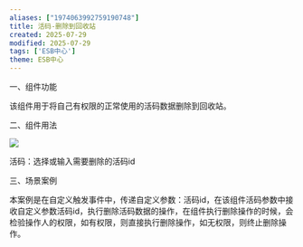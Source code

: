 ```yaml
---
aliases: ["1974063992759190748"]
title: 活码-删除到回收站
created: 2025-07-29
modified: 2025-07-29
tags: ['ESB中心']
theme: ESB中心
---
```


一、组件功能

该组件用于将自己有权限的正常使用的活码数据删除到回收站。

二、组件用法

![](https://myhelpdoc.oss-cn-heyuan.aliyuncs.com/mdimages/1e1c680f3f1b2817e867a82e0d5ca0ba.jpg)

活码：选择或输入需要删除的活码id

三、场景案例

本案例是在自定义触发事件中，传递自定义参数：活码id，在该组件活码参数中接收自定义参数活码id，执行删除活码数据的操作，在组件执行删除操作的时候，会检验操作人的权限，如有权限，则直接执行删除操作，如无权限，则终止删除操作。

